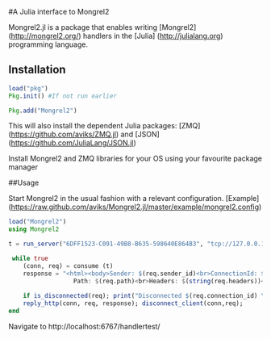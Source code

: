 #A Julia interface to Mongrel2

Mongrel2.jl is a package that enables writing [Mongrel2] (http://mongrel2.org/) handlers in the [Julia] (http://julialang.org) programming language. 

## Installation
```julia
load("pkg")
Pkg.init() #If not run earlier

Pkg.add("Mongrel2")
```

This will also install the dependent Julia packages: [ZMQ] (https://github.com/aviks/ZMQ.jl) and [JSON] (https://github.com/JuliaLang/JSON.jl)

Install Mongrel2 and ZMQ libraries for your OS using your favourite package manager

##Usage

Start Mongrel2 in the usual fashion with a relevant configuration. [Example] (https://raw.github.com/aviks/Mongrel2.jl/master/example/mongrel2.config)

```julia
load("Mongrel2")
using Mongrel2

t = run_server("6DFF1523-C091-49B8-B635-598640E864B3", "tcp://127.0.0.1:9997", "tcp://127.0.0.1:9996")

 while true                                                                                            
    (conn, req) = consume (t) 
    response = "<html><body>Sender: $(req.sender_id)<br>ConnectionId: $(req.connection_id)<br>
                  Path: $(req.path)<br>Headers: $(string(req.headers))<br> Body: $(req.body)</html></body>"
       
    if is_disconnected(req); print("Disconnected $(req.connection_id) \n");continue; end
    reply_http(conn, req, response); disconnect_client(conn,req);
end
```

Navigate to http://localhost:6767/handlertest/

